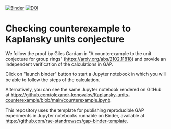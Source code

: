 [![Binder](https://mybinder.org/badge.svg)](https://mybinder.org/v2/gh/olexandr-konovalov/Kaplansky-units-counterexample/main?filepath=counterexample.ipynb)
[![DOI](https://zenodo.org/badge/DOI/10.5281/zenodo.4710733.svg)](https://doi.org/10.5281/zenodo.4710733)

# Checking counterexample to Kaplansky units conjecture

We follow the proof by Giles Gardam in "A counterexample to the unit conjecture for group rings"
(https://arxiv.org/abs/2102.11818) and provide an independent verification of the calculations in GAP.

Click on "launch binder" button to start a Jupyter notebook in which you will be able to
follow the steps of the calculation.

Alternatively, you can see the same Jupyter notebook rendered on GitHub at
https://github.com/olexandr-konovalov/Kaplansky-units-counterexample/blob/main/counterexample.ipynb.

This repository uses the template for publishing reproducible GAP experiments in Jupyter
notebooks runnable on Binder, available at https://github.com/rse-standrewscs/gap-binder-template.

